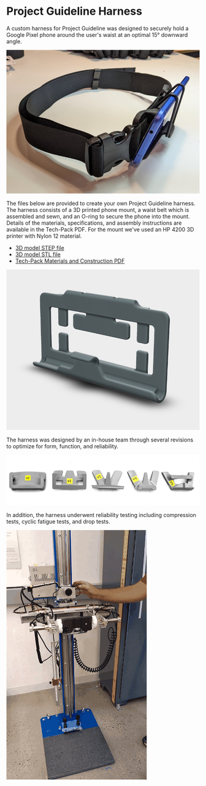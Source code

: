 # Project Guideline Harness

A custom harness for Project Guideline was designed to securely hold a
Google Pixel phone around the user's waist at an optimal 15° downward angle.

![Project Guideline Harness](docs/harness-wphone.jpg)

The files below are provided to create your own Project Guideline harness. The
harness consists of a 3D printed phone mount, a waist belt which is assembled
and sewn, and an O-ring to secure the phone into the mount. Details of the
materials, specifications, and assembly instructions are available in the
Tech-Pack PDF. For the mount we've used an HP 4200 3D printer with Nylon 12
material.

* [3D model STEP file](assets/guideline_phone_harness.stp)
* [3D model STL file](assets/guideline_phone_harness.stl)
* [Tech-Pack Materials and Construction PDF](docs/guideline-harness-techpack.pdf)

![Phone Mount STL](docs/stl-latest.jpg)

The harness was designed by an in-house team through several revisions to
optimize for form, function, and reliability.

![Phone Mount Design Revisions](docs/harness-revisions.jpg)

In addition, the harness underwent reliability testing including compression
tests, cyclic fatigue tests, and drop tests.

![Harness Drop Test](docs/droptest.gif)
